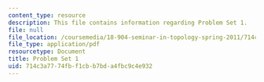 ```yaml
---
content_type: resource
description: This file contains information regarding Problem Set 1.
file: null
file_location: /coursemedia/18-904-seminar-in-topology-spring-2011/714c3a7774fbf1cbb7bda4fbc9c4e932_MIT18_904S11_pset1.pdf
file_type: application/pdf
resourcetype: Document
title: Problem Set 1
uid: 714c3a77-74fb-f1cb-b7bd-a4fbc9c4e932
---
```


